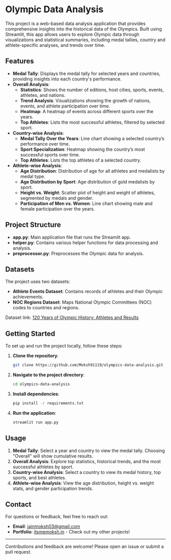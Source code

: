 # Olympic Data Analysis

This project is a web-based data analysis application that provides comprehensive insights into the historical data of the Olympics. Built using Streamlit, this app allows users to explore Olympic data through visualizations and statistical summaries, including medal tallies, country and athlete-specific analyses, and trends over time.

## Features

- **Medal Tally**: Displays the medal tally for selected years and countries, providing insights into each country's performance.
- **Overall Analysis**:
  - **Statistics**: Shows the number of editions, host cities, sports, events, athletes, and nations.
  - **Trend Analysis**: Visualizations showing the growth of nations, events, and athlete participation over time.
  - **Heatmap**: A heatmap of events across different sports over the years.
  - **Top Athletes**: Lists the most successful athletes, filtered by selected sport.
- **Country-wise Analysis**:
  - **Medal Tally Over the Years**: Line chart showing a selected country’s performance over time.
  - **Sport Specialization**: Heatmap showing the country’s most successful sports over time.
  - **Top Athletes**: Lists the top athletes of a selected country.
- **Athlete-wise Analysis**:
  - **Age Distribution**: Distribution of age for all athletes and medalists by medal type.
  - **Age Distribution by Sport**: Age distribution of gold medalists by sport.
  - **Height vs. Weight**: Scatter plot of height and weight of athletes, segmented by medals and gender.
  - **Participation of Men vs. Women**: Line chart showing male and female participation over the years.

## Project Structure

- **app.py**: Main application file that runs the Streamlit app.
- **helper.py**: Contains various helper functions for data processing and analysis.
- **preprocessor.py**: Preprocesses the Olympic data for analysis.

## Datasets

The project uses two datasets:
- **Athlete Events Dataset**: Contains records of athletes and their Olympic achievements.
- **NOC Regions Dataset**: Maps National Olympic Committees (NOC) codes to countries and regions.

Dataset link: [120 Years of Olympic History: Athletes and Results](https://www.kaggle.com/heesoo37/120-years-of-olympic-history-athletes-and-results)

## Getting Started

To set up and run the project locally, follow these steps:

1. **Clone the repository**:
    ```bash
    git clone https://github.com/Moksh91119/olympics-data-analysis.git
    ```

2. **Navigate to the project directory**:
    ```bash
    cd olympics-data-analysis
    ```

3. **Install dependencies**:
    ```bash
    pip install -r requirements.txt
    ```

4. **Run the application**:
    ```bash
    streamlit run app.py
    ```

## Usage

1. **Medal Tally**: Select a year and country to view the medal tally. Choosing "Overall" will show cumulative results.
2. **Overall Analysis**: Explore top statistics, historical trends, and the most successful athletes by sport.
3. **Country-wise Analysis**: Select a country to view its medal history, top sports, and best athletes.
4. **Athlete-wise Analysis**: View the age distribution, height vs. weight stats, and gender participation trends.

## Contact

For questions or feedback, feel free to reach out:

- **Email**: [jainmoksh03@gmail.com](mailto:jainmoksh03@gmail.com)
- **Portfolio**: [itsmemoksh.in](https://itsmemoksh.in/) - Check out my other projects!

---

Contributions and feedback are welcome! Please open an issue or submit a pull request.
